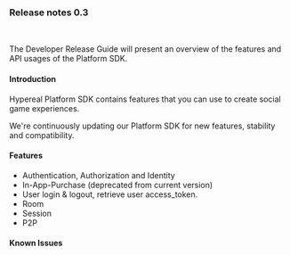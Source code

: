 ### Release notes 0.3

<br>

The Developer Release Guide will present an overview of the features and API usages of the Platform SDK.

#### Introduction

Hypereal Platform SDK contains features that you can use to create social game experiences.

We're continuously updating our Platform SDK for new features, stability and compatibility.

#### Features

- Authentication, Authorization and Identity
- In-App-Purchase (deprecated from current version)
- User login & logout, retrieve user access_token.
- Room
- Session
- P2P

#### Known Issues

